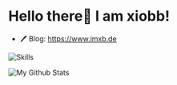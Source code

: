 
<h1>Hello there👋 I am xiobb!</h1>


  - 🖊 Blog: https://www.imxb.de
   

![Skills](https://skillicons.dev/icons?i=windows,vscode,php,dotnet,nodejs,express,html,css,js,vue,nuxt,react,electron,vite,markdown&theme=light)

![My Github Stats](https://github-readme-stats.vercel.app/api?username=yellowface233&hide=[%22issues%22]&show_icons=true)
